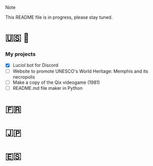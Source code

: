 > [!NOTE]
> This README file is in progress, please stay tuned.

# 🇺🇸 🏴󠁧󠁢󠁥󠁮󠁧󠁿

### My projects

- [x] Luciol bot for Discord
- [ ] Website to promote UNESCO's World Heritage: Memphis and its necropolis
- [ ] Make a copy of the Qix videogame (1981)
- [ ] README.md file maker in Python

# 🇫🇷

# 🇯🇵

# 🇪🇸

